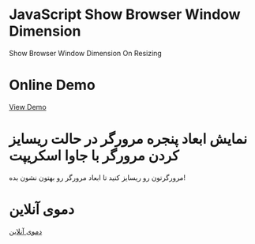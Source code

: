 # JavaScript Show Browser Window Dimension
Show Browser Window Dimension On Resizing

# Online Demo
  <a target="_blank" href="//aminarjmand.com/demo/coding/javascript/04/showBrowserWindowDimension.html">View Demo</a>
  
# نمایش ابعاد پنجره مرورگر در حالت ریسایز کردن مرورگر با جاوا اسکریپت
مرورگرتون رو ریسایز کنید تا ابعاد مرورگر رو بهتون نشون بده!

# دموی آنلاین
  <a target="_blank" href="//aminarjmand.com/demo/coding/javascript/04/showBrowserWindowDimension.html">دموی آنلاین</a>
  
